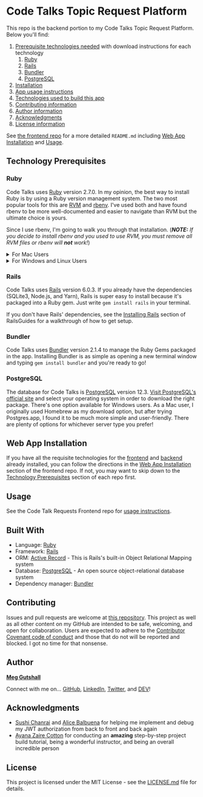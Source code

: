 # Code Talks Topic Request Platform

This repo is the backend portion to my Code Talks Topic Request Platform. Below you'll find:

1. [Prerequisite technologies needed](#technology-prerequisites) with download instructions for each technology
    1. [Ruby](#ruby)
    2. [Rails](#rails)
    3. [Bundler](#bundler)
    4. [PostgreSQL](#postgresql)
2. [Installation](#web-app-installation)
3. [App usage instructions](#usage)
4. [Technologies used to build this app](#built-with)
5. [Contributing information](#contributing)
6. [Author information](#author)
7. [Acknowledgments](#acknowledgments)
8. [License information](#license)

See [the frontend repo][Code Talk Requests Frontend] for a more detailed `README.md` including [Web App Installation][Code Talk Requests Frontend -- Web App Installation] and [Usage][Code Talk Requests Frontend -- Usage].

## Technology Prerequisites

### Ruby

Code Talks uses [Ruby] version 2.7.0. In my opinion, the best way to install Ruby is by using a Ruby version management system. The two most popular tools for this are [RVM] and [rbenv]. I've used both and have found rbenv to be more well-documented and easier to navigate than RVM but the ultimate choice is yours.

Since I use rbenv, I'm going to walk you through that installation. (_**NOTE:** If you decide to install rbenv and you used to use RVM, you must remove all RVM files or rbenv will **not** work!_)

<details>
  <summary>For Mac Users</summary>

  If you haven't done so already, download **[Homebrew]**. It's an amazing macOS package manager that's built with Ruby. Just paste the following script in a new terminal window:

  ```bash
  /usr/bin/ruby -e "$(curl -fsSL https://raw.githubusercontent.com/Homebrew/install/master/install)"
  ```

  It will run through the installation, and explain the steps the script is taking along the way.

  Once Homebrew is installed (or if you already had it installed, you smarty pants!), it's time to install rbenv. Open a new terminal window running `bash` or `zsh` and `cd` into your home path (i.e. `Users/yourname/`). Now type `brew install rbenv` _*Note: This command also installs `ruby-build`, so you'll be ready to install other Ruby versions out of the box._ Once rbenv is done installing, type `rbenv init` to begin the shell integration setup.

  Restart your terminal for the installation changes to take effect. Make sure your setup is correct by running [the `rbenv-doctor` script][rbenv script] below:

  ```bash
  curl -fsSL https://github.com/rbenv/rbenv-installer/raw/master/bin/rbenv-doctor | bash
  ```

  **NOW we install RUBY!**

  In your terminal, type `rbenv install 2.7.0` to download the version of Ruby you'll need to run Code Talks.

  Once it's done installing, navigate to the Code Talks directory and type `rbenv local 2.7.0` to set your local environment's Ruby version. Then type `rbenv rehash`.
</details>

<details>
  <summary>For Windows and Linux Users</summary>

  To install rbenv on your system, open up a new window in your terminal and run [the `rbenv-installer` script][rbenv script] below:

  ```bash
  curl -fsSL https://github.com/rbenv/rbenv-installer/raw/master/bin/rbenv-installer | bash
  ```

  It will either install rbenv on your system or update your pre-existing version of rbenv, located under `~/.rbenv`. Additionally, [ruby-build] is also installed if rbenv install is not already available.

  Restart your terminal for the installation changes to take effect. Make sure your setup is correct by running [the `rbenv-doctor` script][rbenv script] below:

  ```bash
  curl -fsSL https://github.com/rbenv/rbenv-installer/raw/master/bin/rbenv-doctor | bash
  ```

  **NOW we install RUBY!**

  In your terminal, type `rbenv install 2.7.0` to download the version of Ruby you'll need to run Code Talks.

  Once it's done installing, navigate to the Code Talks directory and type `rbenv local 2.7.0` to set your local environment's Ruby version. Then type `rbenv rehash`.
</details>

### Rails

Code Talks uses [Rails] version 6.0.3. If you already have the dependencies (SQLite3, Node.js, and Yarn), Rails is super easy to install because it's packaged into a Ruby gem. Just write `gem install rails` in your terminal.

If you don't have Rails' dependencies, see the [Installing Rails] section of RailsGuides for a walkthrough of how to get setup.

### Bundler

Code Talks uses [Bundler] version 2.1.4 to manage the Ruby Gems packaged in the app. Installing Bundler is as simple as opening a new terminal window and typing `gem install bundler` and you're ready to go!

### PostgreSQL

The database for Code Talks is [PostgreSQL] version 12.3. [Visit PostgreSQL's official site][Postgres download] and select your operating system in order to download the right package. There's one option available for Windows users. As a Mac user, I originally used Homebrew as my download option, but after trying Postgres.app, I found it to be much more simple and user-friendly. There are plenty of options for whichever server type you prefer!

## Web App Installation

If you have all the requisite technologies for the [frontend][Code Talk Requests Frontend -- Built With] and [backend](#built-with) already installed, you can follow the directions in the [Web App Installation][Code Talk Requests Frontend -- Web App Installation] section of the frontend repo. If not, you may want to skip down to the [Technology Prerequisites](#technology-prerequisites) section of each repo first.

## Usage

See the Code Talk Requests Frontend repo for [usage instructions][Code Talk Requests Frontend -- Usage].

## Built With

- Language: [Ruby](#ruby)
- Framework: [Rails](#rails)
- ORM: [Active Record] - This is Rails's built-in Object Relational Mapping system
- Database: [PostgreSQL](#postgresql) - An open source object-relational database system
- Dependency manager: [Bundler](#bundler)

## Contributing

Issues and pull requests are welcome at [this repository][Code Talk Requests Backend]. This project as well as all other content on my GitHub are intended to be safe, welcoming, and open for collaboration. Users are expected to adhere to the [Contributor Covenant code of conduct] and those that do not will be reported and blocked. I got no time for that nonsense.

## Author

**[Meg Gutshall]**

Connect with me on... [GitHub], [LinkedIn], [Twitter], and [DEV]!

## Acknowledgments

- [Sushi Chanrai] and [Alice Balbuena] for helping me implement and debug my JWT authorization from back to front and back again
- [Ayana Zaire Cotton] for conducting an **amazing** step-by-step project build tutorial, being a wonderful instructor, and being an overall incredible person

## License

This project is licensed under the MIT License - see the [LICENSE.md](LICENSE.md) file for details.

[Code Talk Requests Backend]: https://github.com/meg-gutshall/code-talk-requests-backend
[Code Talk Requests Frontend]: https://github.com/meg-gutshall/code-talk-requests-frontend
[Code Talk Requests Frontend -- Built With]: https://github.com/meg-gutshall/code-talk-requests-frontend#built-with
[Code Talk Requests Frontend -- Web App Installation]: https://github.com/meg-gutshall/code-talk-requests-frontend#web-app-installation
[Code Talk Requests Frontend -- Usage]: https://github.com/meg-gutshall/code-talk-requests-frontend#usage

[RVM]: https://rvm.io/ "RVM"
[rbenv]: https://github.com/rbenv/rbenv "rbenv"
[rbenv script]: https://github.com/rbenv/rbenv-installer#rbenv-installer "rbenv script"
[ruby-build]: https://github.com/rbenv/ruby-build "ruby-build"
[Homebrew]: https://brew.sh/ "Homebrew"
[Postgres download]: https://www.postgresql.org/download/ "Postgres download"
[Bundler]: https://bundler.io/ "Bundler"
[Ruby]: https://www.ruby-lang.org/en/ "Ruby"
[Rails]: https://rubyonrails.org/ "Rails"
[Installing Rails]: https://guides.rubyonrails.org/getting_started.html#creating-a-new-rails-project-installing-rails "Installing Rails"
[Active Record]: https://apidock.com/rails/v6.0.0/ActiveRecord/Base "Active Record"
[PostgreSQL]: https://www.postgresql.org/ "PostgreSQL"

[Contributor Covenant code of conduct]: https://www.contributor-covenant.org/version/2/0/code_of_conduct/ "Contributor Covenant code of conduct version 2.0"

[Meg Gutshall]: https://meghangutshall.com/ "Meg Gutshall's website"
[GitHub]: https://github.com/meg-gutshall "Meg Gutshall's GitHub profile"
[LinkedIn]: https://www.linkedin.com/in/meghan-gutshall/ "Meg Gutshall's LinkedIn profile"
[Twitter]: https://twitter.com/meg_gutshall "Meg Gutshall's Twitter profile"
[DEV]: https://dev.to/meg_gutshall "Meg Gutshall's DEV profile"
[Sushi Chanrai]: https://github.com/schanrai "Sushi Chanrai's GitHub profile"
[Alice Balbuena]: https://github.com/alicekb "Alice Balbuena's GitHub profile"
[Ayana Zaire Cotton]: https://github.com/AyanaZaire "Ayana Zaire Cotton's GitHub profile"
